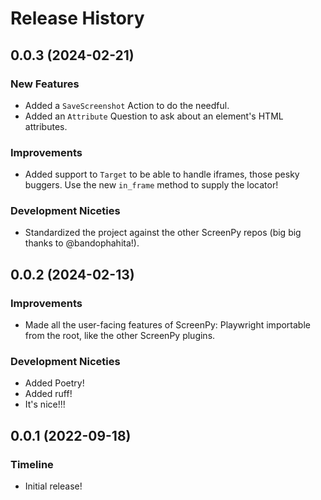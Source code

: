 Release History
===============

0.0.3 (2024-02-21)
------------------

### New Features

- Added a `SaveScreenshot` Action to do the needful.
- Added an `Attribute` Question to ask about an element's HTML attributes.

### Improvements

- Added support to `Target` to be able to handle iframes, those pesky buggers. Use the new `in_frame` method to supply the locator!

### Development Niceties

- Standardized the project against the other ScreenPy repos (big big thanks to @bandophahita!).


0.0.2 (2024-02-13)
------------------

### Improvements

- Made all the user-facing features of ScreenPy: Playwright importable from the root, like the other ScreenPy plugins.

### Development Niceties

- Added Poetry!
- Added ruff!
- It's nice!!!


0.0.1 (2022-09-18)
------------------

### Timeline

- Initial release!
